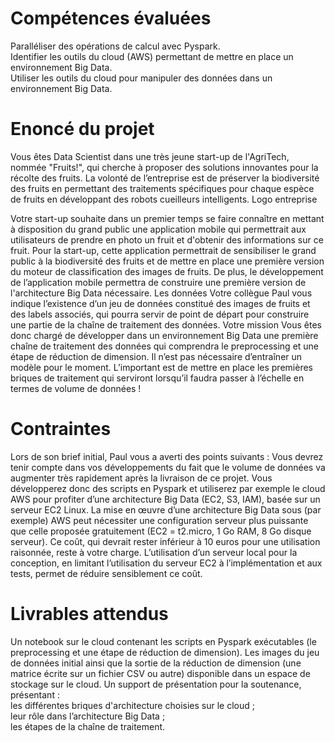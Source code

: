 # Compétences évaluées

Paralléliser des opérations de calcul avec Pyspark.  
Identifier les outils du cloud (AWS) permettant de mettre en place un environnement Big Data.  
Utiliser les outils du cloud pour manipuler des données dans un environnement Big Data.  


# Enoncé du projet

Vous êtes Data Scientist dans une très jeune start-up de l'AgriTech, nommée  "Fruits!", qui cherche à proposer des solutions innovantes pour la récolte des fruits.
La volonté de l’entreprise est de préserver la biodiversité des fruits en permettant des traitements spécifiques pour chaque espèce de fruits en développant des robots cueilleurs intelligents.
Logo entreprise 


Votre start-up souhaite dans un premier temps se faire connaître en mettant à disposition du grand public une application mobile qui permettrait aux utilisateurs de prendre en photo un fruit et d'obtenir des informations sur ce fruit.
Pour la start-up, cette application permettrait de sensibiliser le grand public à la biodiversité des fruits et de mettre en place une première version du moteur de classification des images de fruits.
De plus, le développement de l’application mobile permettra de construire une première version de l'architecture Big Data nécessaire.
Les données
Votre collègue Paul vous indique l’existence d’un jeu de données constitué des images de fruits et des labels associés, qui pourra servir de point de départ pour construire une partie de la chaîne de traitement des données.
Votre mission
Vous êtes donc chargé de développer dans un environnement Big Data une première chaîne de traitement des données qui comprendra le preprocessing et une étape de réduction de dimension.
Il n’est pas nécessaire d’entraîner un modèle pour le moment.
L’important est de mettre en place les premières briques de traitement qui serviront lorsqu’il faudra passer à l’échelle en termes de volume de données !

# Contraintes
Lors de son brief initial, Paul vous a averti des points suivants :
Vous devrez tenir compte dans vos développements du fait que le volume de données va augmenter très rapidement après la livraison de ce projet. Vous développerez donc des scripts en Pyspark et utiliserez par exemple le cloud AWS pour profiter d’une architecture Big Data (EC2, S3, IAM), basée sur un serveur EC2 Linux.
La mise en œuvre d’une architecture Big Data sous (par exemple) AWS peut nécessiter une configuration serveur plus puissante que celle proposée gratuitement (EC2 = t2.micro, 1 Go RAM, 8 Go disque serveur).
Ce coût, qui devrait rester inférieur à 10 euros pour une utilisation raisonnée, reste à votre charge. L’utilisation d’un serveur local pour la conception, en limitant l’utilisation du serveur EC2 à l’implémentation et aux tests, permet de réduire sensiblement ce coût.

# Livrables attendus
Un notebook sur le cloud contenant les scripts en Pyspark exécutables (le preprocessing et une étape de réduction de dimension). 
Les images du jeu de données initial ainsi que la sortie de la réduction de dimension (une matrice écrite sur un fichier CSV ou autre) disponible dans un espace de stockage sur le cloud. 
Un support de présentation pour la soutenance, présentant :  
les différentes briques d'architecture choisies sur le cloud ;  
leur rôle dans l’architecture Big Data ;  
les étapes de la chaîne de traitement. 
